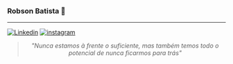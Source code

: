 
### Robson Batista 👋
---
[
![Linkedin](https://img.shields.io/badge/linkedin-%230077B5.svg?&style=for-the-badge&logo=linkedin&logoColor=white&link=https://www.linkedin.com/in/frontend-robsonwidnef/)](https://www.linkedin.com/in/frontend-robsonwidnef/)
[
![instagram](https://img.shields.io/badge/instagram-%23E4405F.svg?&style=for-the-badge&logo=instagram&logoColor=white&link=https://www.instagram.com/robinho_e_ana/)
](https://www.instagram.com/robinho_e_ana/)

>  *<center>"Nunca estamos à frente o suficiente, mas também temos todo o potencial de nunca ficarmos para trás"</center>*

<!--
**Robson-afk/Robson-afk** is a ✨ _special_ ✨ repository because its `README.md` (this file) appears on your GitHub profile.

Here are some ideas to get you started:

- 🔭 I’m currently working on ...
- 🌱 I’m currently learning ...
- 👯 I’m looking to collaborate on ...
- 🤔 I’m looking for help with ...
- 💬 Ask me about ...
- 📫 How to reach me: ...
- 😄 Pronouns: ...
- ⚡ Fun fact: ...
-->
